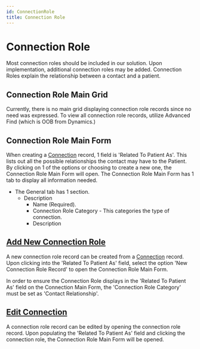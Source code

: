 ```yaml
---
id: ConnectionRole
title: Connection Role
---
```


# Connection Role
Most connection roles should be included in our solution. Upon implementation, additional connection roles may be added. Connection Roles explain the relationship between a contact and a patient. 

## Connection Role Main Grid
Currently, there is no main grid displaying connection role records since no need was expressed. To view all connection role records, utilize Advanced Find (which is OOB from Dynamics.)  

## Connection Role Main Form
When creating a [Connection](Connection.md) record, 1 field is 'Related To Patient As'. This lists out all the possible relationships the contact may have to the Patient. By clicking on 1 of the options or choosing to create a new one, the Connection Role Main Form will open. The Connection Role Main Form has 1 tab to display all information needed. 

- The General tab has 1 section.
    - Description
        - Name (Required). 
        - Connection Role Category - This categories the type of connection.
        - Description

## <u> Add New Connection Role </u> 

A new connection role record can be created from a [Connection](Connection.md) record. Upon clicking into the 'Related To Patient As' field, select the option 'New Connection Role Record' to open the Connection Role Main Form.

In order to ensure the Connection Role displays in the 'Related To Patient As' field on the Connection Main Form, the 'Connection Role Category' must be set as 'Contact Relationship'. 

## <u> Edit Connection </u> 

A connection role record can be edited by opening the connection role record. Upon populating the 'Related To Patient As' field and clicking the connection role, the Connection Role Main Form will be opened.